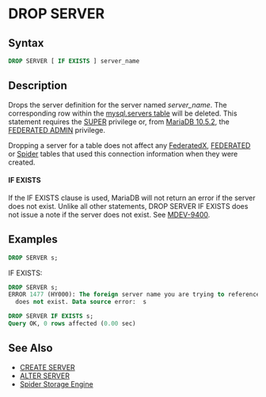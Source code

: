 # DROP SERVER

## Syntax

```sql
DROP SERVER [ IF EXISTS ] server_name
```

## Description

Drops the server definition for the server named <em>server_name</em>. The
corresponding row within the [mysql.servers table](/sql-statements-structure/sql-statements/administrative-sql-statements/system-tables/the-mysql-database-tables/mysqlservers-table/) will be deleted. This statement requires the [SUPER](/kb/en/grant/#super) privilege or, from [MariaDB 10.5.2](/kb/en/mariadb-1052-release-notes/), the [FEDERATED ADMIN](/kb/en/grant/#federated-admin) privilege.

Dropping a server for a table does not affect any [FederatedX](/kb/en/federatedx/), [FEDERATED](/columns-storage-engines-and-plugins/storage-engines/legacy-storage-engines/federated-storage-engine/) or [Spider](/columns-storage-engines-and-plugins/storage-engines/spider/) tables that used this connection information when they were created.

#### IF EXISTS

If the IF EXISTS clause is used, MariaDB will not return an error if the server does not exist. Unlike all other statements, DROP SERVER IF EXISTS does not issue a note if the server does not exist. See [MDEV-9400](https://jira.mariadb.org/browse/MDEV-9400).

## Examples

```sql
DROP SERVER s;
```

IF EXISTS:

```sql
DROP SERVER s;
ERROR 1477 (HY000): The foreign server name you are trying to reference 
  does not exist. Data source error:  s

DROP SERVER IF EXISTS s;
Query OK, 0 rows affected (0.00 sec)
```

## See Also

- [CREATE SERVER](/sql-statements-structure/sql-statements/data-definition/create/create-server/)
- [ALTER SERVER](/sql-statements-structure/sql-statements/data-definition/alter/alter-server/)
- [Spider Storage Engine](/columns-storage-engines-and-plugins/storage-engines/spider/)